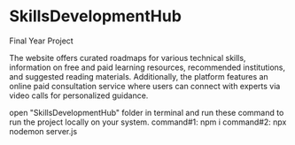 # SkillsDevelopmentHub
Final Year Project

The website offers curated roadmaps for various technical skills, information on free and paid learning resources, recommended institutions, and suggested reading materials. Additionally, the platform features an online paid consultation service where users can connect with experts via video calls for personalized guidance.

open "SkillsDevelopmentHub" folder in terminal and run these command to run the project locally on your system.
command#1: npm i
command#2: npx nodemon server.js
